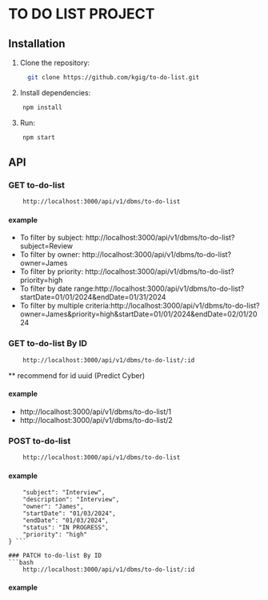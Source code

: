 # TO DO LIST PROJECT
## Installation

1. Clone the repository:
	```bash
      git clone https://github.com/kgig/to-do-list.git
   ```

2. Install dependencies:
```bash
    npm install
```

3. Run:
```bash
    npm start
```

## API
### GET to-do-list
```bash
    http://localhost:3000/api/v1/dbms/to-do-list
```
#### example 
- To filter by subject: http://localhost:3000/api/v1/dbms/to-do-list?subject=Review
- To filter by owner: http://localhost:3000/api/v1/dbms/to-do-list?owner=James
- To filter by priority: http://localhost:3000/api/v1/dbms/to-do-list?priority=high
- To filter by date range:http://localhost:3000/api/v1/dbms/to-do-list?startDate=01/01/2024&endDate=01/31/2024
- To filter by multiple criteria:http://localhost:3000/api/v1/dbms/to-do-list?owner=James&priority=high&startDate=01/01/2024&endDate=02/01/2024

### GET to-do-list By ID
```bash
    http://localhost:3000/api/v1/dbms/to-do-list/:id
```
** recommend for id uuid (Predict Cyber)
#### example 
- http://localhost:3000/api/v1/dbms/to-do-list/1
- http://localhost:3000/api/v1/dbms/to-do-list/2

### POST to-do-list
```bash
    http://localhost:3000/api/v1/dbms/to-do-list
```

#### example 
``` {
    "subject": "Interview",
    "description": "Interview",
    "owner": "James",
    "startDate": "01/03/2024",
    "endDate": "01/03/2024",
    "status": "IN PROGRESS",
    "priority": "high"
} ```

### PATCH to-do-list By ID
```bash
    http://localhost:3000/api/v1/dbms/to-do-list/:id
```
#### example 
